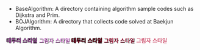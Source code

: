 - BaseAlgorithm: A directory containing algorithm sample codes such as Dijkstra and Prim.
- BOJAlgorithm: A directory that collects code solved at Baekjun Algorithm.

<span style="color: #FF82FF; text-shadow: -1px 0 #000, 0 1px #000, 1px 0 #000, 0 -1px #000;">
	테두리 스타일
</span>

<span style="color: #FF82FF; text-shadow:1px 1px 1px #000;">
	그림자 스타일
</span>

<span style="color: #B9062F; text-shadow: -1px 0 #000, 0 1px #000, 1px 0 #000, 0 -1px #000;">
	테두리 스타일
</span>

<span style="color: #B9062F; text-shadow:1px 1px 1px #000;">
	그림자 스타일
</span>

<span style="color: #B9062F;">
	그림자 스타일
</span>
